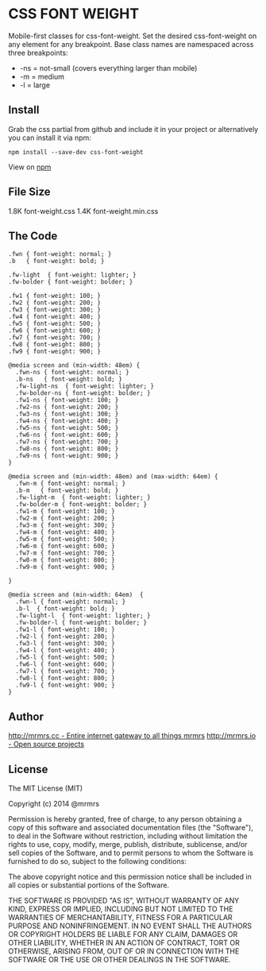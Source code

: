 # CSS FONT WEIGHT

  Mobile-first classes for css-font-weight.
  Set the desired css-font-weight on any element for any breakpoint.
  Base class names are namespaced across three breakpoints:

*  -ns = not-small (covers everything larger than mobile)
*  -m  = medium
*  -l  = large

## Install
Grab the css partial from github and include it in your project or alternatively
you can install it via npm:
```
npm install --save-dev css-font-weight
```
View on [npm](https://www.npmjs.org/package/css-font-weight)


## File Size

1.8K font-weight.css
1.4K font-weight.min.css

## The Code
```
.fwn { font-weight: normal; }
.b   { font-weight: bold; }

.fw-light  { font-weight: lighter; }
.fw-bolder { font-weight: bolder; }

.fw1 { font-weight: 100; }
.fw2 { font-weight: 200; }
.fw3 { font-weight: 300; }
.fw4 { font-weight: 400; }
.fw5 { font-weight: 500; }
.fw6 { font-weight: 600; }
.fw7 { font-weight: 700; }
.fw8 { font-weight: 800; }
.fw9 { font-weight: 900; }

@media screen and (min-width: 48em) {
  .fwn-ns { font-weight: normal; }
  .b-ns   { font-weight: bold; }
  .fw-light-ns  { font-weight: lighter; }
  .fw-bolder-ns { font-weight: bolder; }
  .fw1-ns { font-weight: 100; }
  .fw2-ns { font-weight: 200; }
  .fw3-ns { font-weight: 300; }
  .fw4-ns { font-weight: 400; }
  .fw5-ns { font-weight: 500; }
  .fw6-ns { font-weight: 600; }
  .fw7-ns { font-weight: 700; }
  .fw8-ns { font-weight: 800; }
  .fw9-ns { font-weight: 900; }
}

@media screen and (min-width: 48em) and (max-width: 64em) {
  .fwn-m { font-weight: normal; }
  .b-m   { font-weight: bold; }
  .fw-light-m  { font-weight: lighter; }
  .fw-bolder-m { font-weight: bolder; }
  .fw1-m { font-weight: 100; }
  .fw2-m { font-weight: 200; }
  .fw3-m { font-weight: 300; }
  .fw4-m { font-weight: 400; }
  .fw5-m { font-weight: 500; }
  .fw6-m { font-weight: 600; }
  .fw7-m { font-weight: 700; }
  .fw8-m { font-weight: 800; }
  .fw9-m { font-weight: 900; }

}

@media screen and (min-width: 64em)  {
  .fwn-l { font-weight: normal; }
  .b-l  { font-weight: bold; }
  .fw-light-l  { font-weight: lighter; }
  .fw-bolder-l { font-weight: bolder; }
  .fw1-l { font-weight: 100; }
  .fw2-l { font-weight: 200; }
  .fw3-l { font-weight: 300; }
  .fw4-l { font-weight: 400; }
  .fw5-l { font-weight: 500; }
  .fw6-l { font-weight: 600; }
  .fw7-l { font-weight: 700; }
  .fw8-l { font-weight: 800; }
  .fw9-l { font-weight: 900; }
}

```

## Author

[http://mrmrs.cc - Entire internet gateway to all things mrmrs](http://mrmrs.cc)
[http://mrmrs.io - Open source projects](http://mrmrs.io)

## License

The MIT License (MIT)

Copyright (c) 2014 @mrmrs

Permission is hereby granted, free of charge, to any person obtaining a copy
of this software and associated documentation files (the "Software"), to deal
in the Software without restriction, including without limitation the rights
to use, copy, modify, merge, publish, distribute, sublicense, and/or sell
copies of the Software, and to permit persons to whom the Software is
furnished to do so, subject to the following conditions:

The above copyright notice and this permission notice shall be included in
all copies or substantial portions of the Software.

THE SOFTWARE IS PROVIDED "AS IS", WITHOUT WARRANTY OF ANY KIND, EXPRESS OR
IMPLIED, INCLUDING BUT NOT LIMITED TO THE WARRANTIES OF MERCHANTABILITY,
FITNESS FOR A PARTICULAR PURPOSE AND NONINFRINGEMENT. IN NO EVENT SHALL THE
AUTHORS OR COPYRIGHT HOLDERS BE LIABLE FOR ANY CLAIM, DAMAGES OR OTHER
LIABILITY, WHETHER IN AN ACTION OF CONTRACT, TORT OR OTHERWISE, ARISING FROM,
OUT OF OR IN CONNECTION WITH THE SOFTWARE OR THE USE OR OTHER DEALINGS IN
THE SOFTWARE.

